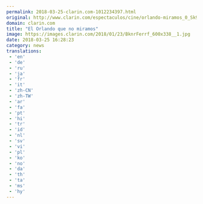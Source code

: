```yaml
---
permalink: 2018-03-25-clarin.com-1012234397.html
original: http://www.clarin.com/espectaculos/cine/orlando-miramos_0_Sk92usZ9f.html
domain: clarin.com
title: "El Orlando que no miramos"
image: https://images.clarin.com/2018/01/23/BknrFerrf_600x338__1.jpg
date: 2018-03-25 16:28:23
category: news
translations: 
 - 'en'
 - 'de'
 - 'ru'
 - 'ja'
 - 'fr'
 - 'it'
 - 'zh-CN'
 - 'zh-TW'
 - 'ar'
 - 'fa'
 - 'pt'
 - 'hi'
 - 'tr'
 - 'id'
 - 'nl'
 - 'sv'
 - 'vi'
 - 'pl'
 - 'ko'
 - 'no'
 - 'da'
 - 'th'
 - 'ta'
 - 'ms'
 - 'hy'
---
```



